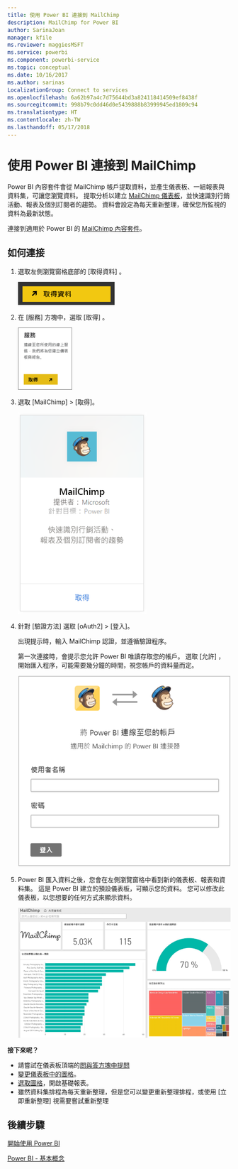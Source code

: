 ```yaml
---
title: 使用 Power BI 連接到 MailChimp
description: MailChimp for Power BI
author: SarinaJoan
manager: kfile
ms.reviewer: maggiesMSFT
ms.service: powerbi
ms.component: powerbi-service
ms.topic: conceptual
ms.date: 10/16/2017
ms.author: sarinas
LocalizationGroup: Connect to services
ms.openlocfilehash: 6a62b97a4c7d75644bd3a824118414509ef8438f
ms.sourcegitcommit: 998b79c0dd46d0e5439888b83999945ed1809c94
ms.translationtype: HT
ms.contentlocale: zh-TW
ms.lasthandoff: 05/17/2018
---
```

# <a name="connect-to-mailchimp-with-power-bi"></a>使用 Power BI 連接到 MailChimp
Power BI 內容套件會從 MailChimp 帳戶提取資料，並產生儀表板、一組報表與資料集，可讓您瀏覽資料。 提取分析以建立 [MailChimp 儀表板](https://powerbi.microsoft.com/integrations/mailchimp)，並快速識別行銷活動、報表及個別訂閱者的趨勢。 資料會設定為每天重新整理，確保您所監視的資料為最新狀態。

連接到適用於 Power BI 的 [MailChimp 內容套件](https://app.powerbi.com/getdata/services/mailchimp)。

## <a name="how-to-connect"></a>如何連接
1. 選取左側瀏覽窗格底部的 [取得資料]  。
   
    ![](media/service-connect-to-mailchimp/pbi_getdata.png)
2. 在 [服務]  方塊中，選取 [取得] 。
   
   ![](media/service-connect-to-mailchimp/pbi_getservices.png)
3. 選取 [MailChimp] \> [取得]。
   
   ![](media/service-connect-to-mailchimp/mailchimp.png)
4. 針對 [驗證方法] 選取 [oAuth2] \> [登入]。
   
    出現提示時，輸入 MailChimp 認證，並遵循驗證程序。
   
    第一次連接時，會提示您允許 Power BI 唯讀存取您的帳戶。 選取 [允許]  ，開始匯入程序，可能需要幾分鐘的時間，視您帳戶的資料量而定。
   
    ![](media/service-connect-to-mailchimp/allow.png)
5. Power BI 匯入資料之後，您會在左側瀏覽窗格中看到新的儀表板、報表和資料集。 這是 Power BI 建立的預設儀表板，可顯示您的資料。 您可以修改此儀表板，以您想要的任何方式來顯示資料。
   
   ![](media/service-connect-to-mailchimp/pbi_mailchimpnewdash.png)

**接下來呢？**

* 請嘗試在儀表板頂端的[問與答方塊中提問](power-bi-q-and-a.md)
* [變更儀表板中的圖格](service-dashboard-edit-tile.md)。
* [選取圖格](service-dashboard-tiles.md)，開啟基礎報表。
* 雖然資料集排程為每天重新整理，但是您可以變更重新整理排程，或使用 [立即重新整理] 視需要嘗試重新整理

## <a name="next-steps"></a>後續步驟
[開始使用 Power BI](service-get-started.md)

[Power BI - 基本概念](service-basic-concepts.md)

